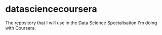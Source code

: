 # datasciencecoursera
The repository that I will use in the Data Science Specialisation I'm doing with Coursera.
